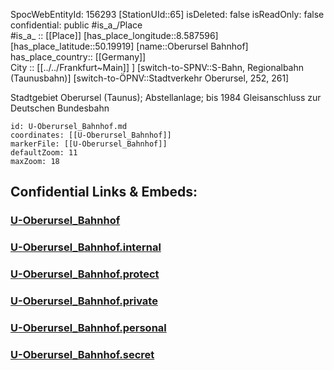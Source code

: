﻿---
location: [50.19919,8.587596] 
type: Station 
mapzoom: [8,18] 
mapmarker: subway 
tags:
- geo/station/subway
---
SpocWebEntityId: 156293
[StationUId::65] 
isDeleted: false
isReadOnly: false
confidential: public
#is_a_/Place  
#is_a_ :: [[Place]] 
[has_place_longitude::8.587596] 
[has_place_latitude::50.19919] 
[name::Oberursel Bahnhof] 
has_place_country:: [[Germany]]  
City :: [[../../Frankfurt~Main]] ] 
[switch-to-SPNV::S-Bahn, Regionalbahn (Taunusbahn)] 
[switch-to-ÖPNV::Stadtverkehr Oberursel, 252, 261] 

Stadtgebiet Oberursel (Taunus); Abstellanlage; bis 1984 Gleisanschluss zur Deutschen Bundesbahn

```leaflet
id: U-Oberursel_Bahnhof.md
coordinates: [[U-Oberursel_Bahnhof]] 
markerFile: [[U-Oberursel_Bahnhof]] 
defaultZoom: 11 
maxZoom: 18
```


## Confidential Links & Embeds: 

### [U-Oberursel_Bahnhof](/_public/Earth/Continent/Europe/Europe~Central/Germany/Germany~West/Hessen/counties~Hessen/Frankfurt~Main/Stations-FFM~U/U-Oberursel_Bahnhof.md) 

### [U-Oberursel_Bahnhof.internal](/_internal/Earth/Continent/Europe/Europe~Central/Germany/Germany~West/Hessen/counties~Hessen/Frankfurt~Main/Stations-FFM~U/U-Oberursel_Bahnhof.internal.md) 

### [U-Oberursel_Bahnhof.protect](/_protect/Earth/Continent/Europe/Europe~Central/Germany/Germany~West/Hessen/counties~Hessen/Frankfurt~Main/Stations-FFM~U/U-Oberursel_Bahnhof.protect.md) 

### [U-Oberursel_Bahnhof.private](/_private/Earth/Continent/Europe/Europe~Central/Germany/Germany~West/Hessen/counties~Hessen/Frankfurt~Main/Stations-FFM~U/U-Oberursel_Bahnhof.private.md) 

### [U-Oberursel_Bahnhof.personal](/_personal/Earth/Continent/Europe/Europe~Central/Germany/Germany~West/Hessen/counties~Hessen/Frankfurt~Main/Stations-FFM~U/U-Oberursel_Bahnhof.personal.md) 

### [U-Oberursel_Bahnhof.secret](/_secret/Earth/Continent/Europe/Europe~Central/Germany/Germany~West/Hessen/counties~Hessen/Frankfurt~Main/Stations-FFM~U/U-Oberursel_Bahnhof.secret.md) 
